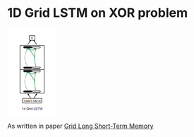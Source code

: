 # 1D Grid LSTM on XOR problem 

![](grid-1d.png)

As written in paper [Grid Long Short-Term Memory](https://arxiv.org/abs/1507.01526)

